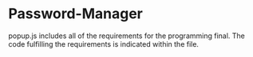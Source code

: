 # Password-Manager

popup.js includes all of the requirements for the programming final. The code fulfilling the requirements is indicated within the file. 
